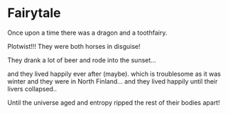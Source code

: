 # Fairytale

Once upon a time there was a dragon and a toothfairy.

Plotwist!!! They were both horses in disguise!

They drank a lot of beer and rode into the sunset...


and they lived happily ever after (maybe).
which is troublesome as it was winter and they were in North Finland...
and they lived happily until their livers collapsed..


Until the universe aged and entropy ripped the rest of 
their bodies apart!

